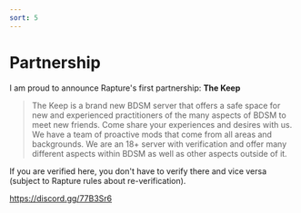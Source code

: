```yaml
---
sort: 5
---
```


# Partnership

I am proud to announce Rapture's first partnership: **The Keep**

> The Keep is a brand new BDSM server that offers a safe space for new and experienced practitioners of the many aspects of BDSM to meet new friends. Come share your experiences and desires with us. We have a team of proactive mods that come from all areas and backgrounds. We are an 18+ server with verification and offer many different aspects within BDSM as well as other aspects outside of it. 

If you are verified here, you don't have to verify there and vice versa (subject to Rapture rules about re-verification).

https://discord.gg/77B3Sr6

